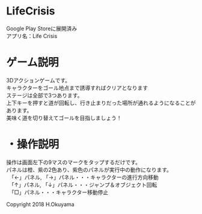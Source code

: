 # LifeCrisis  
Google Play Storeに展開済み  
アプリ名：Life Crisis  
  
# ゲーム説明
3Dアクションゲームです。  
キャラクターをゴール地点まで誘導すればクリアとなります  
ステージは全部で3つあります。  
上下キーを押すと道が回転し、行き止まりだった場所が通れるようになることがあります。  
美味く道を切り替えてゴールを目指しましょう！  

# ・操作説明  
操作は画面左下の9マスのマークをタップするだけです。  
パネルは橙、紫の2色あり、紫色のパネルが実行中の動作になります。  
　「←」パネル, 「→」パネル・・・キャラクターの進行方向移動  
　「↑」パネル, 「↓」パネル・・・ジャンプ＆オブジェクト回転  
　「□」パネル・・・キャラクター移動停止  
  
Copyright 2018 H.Okuyama
